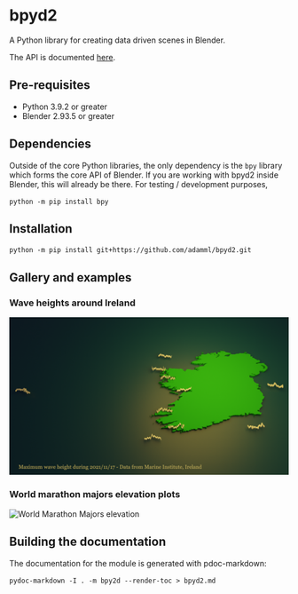 # bpyd2

A Python library for creating data driven scenes in Blender.

The API is documented [here](bpyd2.md).

## Pre-requisites

  - Python 3.9.2 or greater
  - Blender 2.93.5 or greater
  
## Dependencies

Outside of the core Python libraries, the only dependency is the `bpy` library which forms the core API of Blender. If you are working with bpyd2 inside Blender, this will already be there. For testing / development purposes,

```Shell
python -m pip install bpy
```

## Installation

```Shell
python -m pip install git+https://github.com/adamml/bpyd2.git
```

## Gallery and examples

### Wave heights around Ireland

![Wave heights around Ireland](./gallery/wave_and_weather_buoys.png)

### World marathon majors elevation plots

![World Marathon Majors elevation](./gallery/abbott_wmm.png)

## Building the documentation

The documentation for the module is generated with pdoc-markdown:

```Shell
pydoc-markdown -I . -m bpy2d --render-toc > bpyd2.md
```